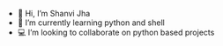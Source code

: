 - 👋 Hi, I’m Shanvi Jha
- 🌱 I’m currently learning python and shell
- :computer: I’m looking to collaborate on python based projects

<!---
shanvijha30/shanvijha30 is a ✨ special ✨ repository because its `README.md` (this file) appears on your GitHub profile.
You can click the Preview link to take a look at your changes.
--->
